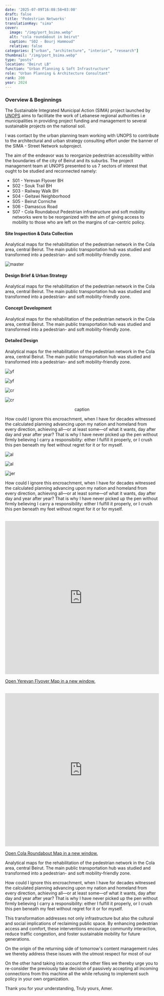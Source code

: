 ```yaml
---
date: '2025-07-09T16:08:58+03:00'
draft: false
title: 'Pedestrian Networks'
translationKey: "sima"
cover:
  image: "/img/port_bsima.webp"
  alt: "cola roundabout in beirut"
  caption: "S02 - Bourj Hammoud"
  relative: false 
categories: ["urban", "architecture", "interior", "research"]
thumbnail: "/img/port_bsima.webp"
type: "posts"
location: "Beirut LB"
function: "Urban Planning & Soft Infrastructure"
role: "Urban Planning & Architecture Consultant"
rank: 200
year: 2024
---
```


### Overview & Beginnings

The Sustainable Integrated Municipal Action (SIMA) project launched by [UNOPS](https://lebanon.un.org/en/227264-unops-launches-two-call-proposals-lebanon) aims to facilitate the work of Lebanese regional authorities i.e municipalities in providing project funding and management to several sustainable projects on the national soil.

I was contact by the urban planning team working with UNOPS to contribute to the architectural and urban strategy consulting effort under the banner of the SIMA - Street Network subproject.

The aim of the endeavor was to reorganize pedestrian accessibility within the boundaries of the city of Beirut and its suburbs. The project management team at UNOPS presented to us 7 sectors of interest that ought to be studied and reconnected namely:
- S01 - Yerevan Flyover BH
- S02 - Souk Trail BH
- S03 - Railway Walk BH
- S04 - Geitawi Neighborhood
- S05 - Beirut Corniche
- S06 -  Damascus Road
- S07 - Cola Roundabout
Pedestrian infrastructure and soft mobility networks were to be reorganized with the aim of giving access to mobility to those who are left on the margins of car-centric policy.

#### Site Inspection & Data Collection

Analytical maps for the rehabilitation of the pedestrian network in the Cola area, central Beirut. The main public transportation hub was studied and transformed into a pedestrian- and soft mobility-friendly zone.

![master](/img/ma.webp)

#### Design Brief & Urban Strategy

Analytical maps for the rehabilitation of the pedestrian network in the Cola area, central Beirut. The main public transportation hub was studied and transformed into a pedestrian- and soft mobility-friendly zone.

#### Concept Development

Analytical maps for the rehabilitation of the pedestrian network in the Cola area, central Beirut. The main public transportation hub was studied and transformed into a pedestrian- and soft mobility-friendly zone.

#### Detailed Design

Analytical maps for the rehabilitation of the pedestrian network in the Cola area, central Beirut. The main public transportation hub was studied and transformed into a pedestrian- and soft mobility-friendly zone.

![yf](/img/yf_sat.webp)

![yf](/img/yf.webp)

![cr](/img/cr_sat.webp)

![cr](/img/cr.webp)
<p align="center" font-style="bold">caption</p>

How could I ignore this encroachment, when I have for decades witnessed the calculated planning advancing upon my nation and homeland from every direction, achieving all—or at least some—of what it wants, day after day and year after year? That is why I have never picked up the pen without firmly believing I carry a responsibility: either I fulfill it properly, or I crush this pen beneath my feet without regret for it or for myself.



![al](/img/br.webp)

![al](/img/br2.webp)

![jer](/img/jer.webp)

How could I ignore this encroachment, when I have for decades witnessed the calculated planning advancing upon my nation and homeland from every direction, achieving all—or at least some—of what it wants, day after day and year after year? That is why I have never picked up the pen without firmly believing I carry a responsibility: either I fulfill it properly, or I crush this pen beneath my feet without regret for it or for myself.



<br>
<iframe src="https://sima-yf.netlify.app" width="100%" height="500" style="border: none;"></iframe>
<br>

<a href="https://sima-yf.netlify.app" target="_blank">Open Yerevan Flyover Map in a new window.</a>

<br>
<iframe src="https://sima-cr.netlify.app" width="100%" height="500" style="border: none;"></iframe>
<br>

<a href="https://sima-cr.netlify.app" target="_blank">Open Cola Roundabout Map in a new window.</a>

Analytical maps for the rehabilitation of the pedestrian network in the Cola area, central Beirut. The main public transportation hub was studied and transformed into a pedestrian- and soft mobility-friendly zone. 

How could I ignore this encroachment, when I have for decades witnessed the calculated planning advancing upon my nation and homeland from every direction, achieving all—or at least some—of what it wants, day after day and year after year? That is why I have never picked up the pen without firmly believing I carry a responsibility: either I fulfill it properly, or I crush this pen beneath my feet without regret for it or for myself.



This transformation addresses not only infrastructure but also the cultural and social implications of reclaiming public space. By enhancing pedestrian access and comfort, these interventions encourage community interaction, reduce traffic congestion, and foster sustainable mobility for future generations.


On the origin of the returning side of tomorrow's content management rules we thereby address these issues with the utmost respect for most of our

On the other hand taking into account the other files we thereby urge you to re-consider the previously take decision of passively accepting all incoming connections from this machine all the while refusing to implement such policy in your own organization.

Thank you for your understanding,
Truly yours,
Amer.
